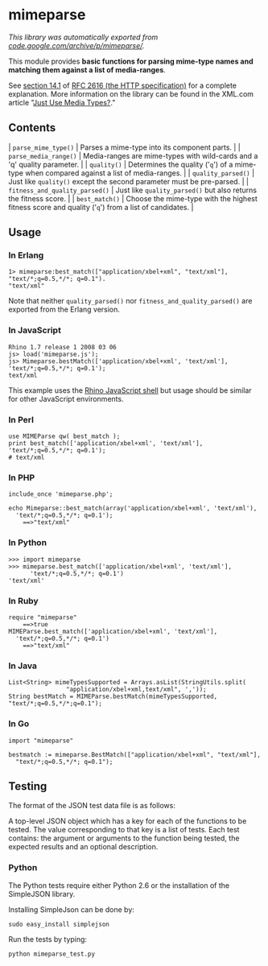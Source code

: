 # mimeparse

_This library was automatically exported from [code.google.com/archive/p/mimeparse/](https://code.google.com/archive/p/mimeparse/)._

This module provides **basic functions for parsing mime-type names and matching them against a list of media-ranges**.

See [section 14.1](http://tools.ietf.org/html/rfc2616#section-14.1) of [RFC 2616 (the HTTP specification)](http://tools.ietf.org/html/rfc2616) for a complete explanation. More information on the library can be found in the XML.com article "[Just Use Media Types?](http://www.xml.com/pub/a/2005/06/08/restful.html)."

## Contents

| `parse_mime_type()` | Parses a mime-type into its component parts. |
| `parse_media_range()` | Media-ranges are mime-types with wild-cards and a 'q' quality parameter. |
| `quality()` | Determines the quality ('`q`') of a mime-type when compared against a list of media-ranges. |
| `quality_parsed()` | Just like `quality()` except the second parameter must be pre-parsed. |
| `fitness_and_quality_parsed()` | Just like `quality_parsed()` but also returns the fitness score. |
| `best_match()` | Choose the mime-type with the highest fitness score and quality ('`q`') from a list of candidates. |

## Usage

### In Erlang

```
1> mimeparse:best_match(["application/xbel+xml", "text/xml"], "text/*;q=0.5,*/*; q=0.1").
"text/xml"
```

Note that neither `quality_parsed()` nor `fitness_and_quality_parsed()` are exported from the Erlang version.

### In JavaScript

```
Rhino 1.7 release 1 2008 03 06
js> load('mimeparse.js');
js> Mimeparse.bestMatch(['application/xbel+xml', 'text/xml'], 'text/*;q=0.5,*/*; q=0.1');
text/xml
```

This example uses the [Rhino JavaScript shell](http://developer.mozilla.org/en/Rhino_Shell) but usage should be similar for other JavaScript environments.

### In Perl

```
use MIMEParse qw( best_match );
print best_match(['application/xbel+xml', 'text/xml'], 'text/*;q=0.5,*/*; q=0.1');
# text/xml
```

### In PHP

```
include_once 'mimeparse.php';

echo Mimeparse::best_match(array('application/xbel+xml', 'text/xml'),
  'text/*;q=0.5,*/*; q=0.1');
    ==>"text/xml"
```

### In Python

```
>>> import mimeparse
>>> mimeparse.best_match(['application/xbel+xml', 'text/xml'],
      'text/*;q=0.5,*/*; q=0.1')
'text/xml'
```

### In Ruby

```
require "mimeparse"
    ==>true
MIMEParse.best_match(['application/xbel+xml', 'text/xml'],
  'text/*;q=0.5,*/*; q=0.1')
    ==>"text/xml"
```

### In Java

```
List<String> mimeTypesSupported = Arrays.asList(StringUtils.split(
                "application/xbel+xml,text/xml", ','));
String bestMatch = MIMEParse.bestMatch(mimeTypesSupported, "text/*;q=0.5,*/*;q=0.1");
```

### In Go

```
import "mimeparse"

bestmatch := mimeparse.BestMatch(["application/xbel+xml", "text/xml"],
  "text/*;q=0.5,*/*; q=0.1");
```

## Testing

The format of the JSON test data file is as follows:

A top-level JSON object which has a key for each of the functions to be tested. The value corresponding to that key is a list of tests. Each test contains: the argument or arguments to the function being tested, the expected results and an optional description.

### Python

The Python tests require either Python 2.6 or the installation of the SimpleJSON library.

Installing SimpleJson can be done by:

    sudo easy_install simplejson

Run the tests by typing:

    python mimeparse_test.py
